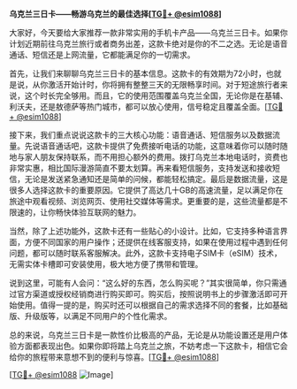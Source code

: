 **乌克兰三日卡——畅游乌克兰的最佳选择[[TG💪+ @esim1088](https://t.me/s/esim1088)]**

大家好，今天要给大家推荐一款非常实用的手机卡产品——乌克兰三日卡。如果你计划近期前往乌克兰旅行或者商务出差，这款卡绝对是你的不二之选。无论是语音通话、短信还是上网流量，它都能满足你的一切需求。

首先，让我们来聊聊乌克兰三日卡的基本信息。这款卡的有效期为72小时，也就是说，从你激活开始计时，你将拥有整整三天的无限畅享时间。对于短途旅行者来说，这个时长完全够用。而且，它的使用范围覆盖乌克兰全国，无论你是在基辅、利沃夫，还是敖德萨等热门城市，都可以放心使用，信号稳定且覆盖全面。[[TG💪+ @esim1088](https://t.me/s/esim1088)]

接下来，我们重点说说这款卡的三大核心功能：语音通话、短信服务以及数据流量。先说语音通话吧，这款卡提供了免费接听电话的功能，这意味着你可以随时随地与家人朋友保持联系，而不用担心额外的费用。拨打乌克兰本地电话时，资费也非常实惠，相比国际漫游简直不要太划算。再来看短信服务，支持发送和接收短信，无论是发送紧急通知还是简单的问候，都能轻松搞定。最后是数据流量，这是很多人选择这款卡的重要原因。它提供了高达几十GB的高速流量，足以满足你在旅途中观看视频、浏览网页、使用社交媒体等需求。更重要的是，这些流量都是不限速的，让你畅快体验互联网的魅力。

当然，除了上述功能外，这款卡还有一些贴心的小设计。比如，它支持多种语言界面，方便不同国家的用户操作；还提供在线客服支持，如果在使用过程中遇到任何问题，都可以随时联系客服解决。此外，这款卡支持电子SIM卡（eSIM）技术，无需实体卡槽即可安装使用，极大地方便了携带和管理。

说到这里，可能有人会问：“这么好的东西，怎么购买呢？”其实很简单，你只需通过官方渠道或授权经销商进行购买即可。购买后，按照说明书上的步骤激活即可开始使用。值得一提的是，购买时还可以根据自己的需求选择不同的套餐，比如基础版、升级版等，以满足不同用户的个性化需求。

总的来说，乌克兰三日卡是一款性价比极高的产品，无论是从功能设置还是用户体验方面都表现出色。如果你即将踏上乌克兰之旅，不妨考虑一下这款卡，相信它会给你的旅程带来意想不到的便利与惊喜。[[TG💪+ @esim1088](https://t.me/s/esim1088)]

[[TG💪+ @esim1088](https://t.me/s/esim1088) ![Image](https://i.postimg.cc/4NQfJmqS/Snipaste-2025-05-13-00-14-12.png)]